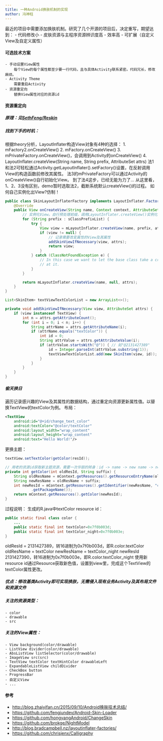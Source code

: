 ```yaml
---
title: 一种Android换肤机制的实现
author: 冯神柱
---
```

最近的项目中需要添加换肤机制。研究了几个开源的项目后，决定重写，期望达到：
    - 代码修改小
    - 皮肤资源与主程序资源辨识度高
    - 效率高
    - 可扩展（自定义View及自定义属性）
#### 可选技术方案
    - 手动设置View属性
        每个View的每个属性都至少要一行代码，且与具体Activity联系紧密。代码冗长，修改麻烦。
    - Activity Theme
        需要重启Activity
    - 资源重定向
        替换View属性对应的资源id
#### 资源重定向
##### 原理：见[SethFeng/Reskin](https://github.com/SethFeng/Reskin)
##### 找到下手的时机：
根据theory分析，LayoutInflater构造View对象有4种的选择：
    1. mFactory2.onCreateView()
    2. mFactory.onCreateView()
    3. mPrivateFactory.onCreateView()，会调用到Activity的onCreateView() 
    4. LayoutInflater.createView(String name, String prefix, AttributeSet attrs)
法1和法2可轻松通过Activity.getLayoutInflater().setFactory()设置，在反射调用View的构造函数前修改其属性。
法3的mPrivateFactory可以通过Activity的onCreateView()自行初始化View。
到了法4这步，已经无能为力了...
从这里看，1、2、3没有区别，demo暂时选取法2，截断系统默认createView()的过程。
如何自己实例化出View?仿制！
```java
public class SkinLayoutInflaterFactory implements LayoutInflater.Factory {
    @Override
    public View onCreateView(String name, Context context, AttributeSet attrs) {
        // 实例化View。自行预处理前缀，调用LayoutInflater.createView()实例化
        for (String prefix : sClassPrefixList) {
            try {
                View view = mLayoutInflater.createView(name, prefix, attrs);
                if (view != null) {
                    // 记录需要改变属性的View及其属性
                    addSkinViewIfNecessary(view, attrs);
                    return view;
                }
            } catch (ClassNotFoundException e) {
                // In this case we want to let the base class take a crack
                // at it.
            }
        }

        return mLayoutInflater.createView(name, null, attrs);
    }
}

List<SkinItem> textViewTextColorList = new ArrayList<>();

private void addSkinViewIfNecessary(View view, AttributeSet attrs) {
    if (view instanceof TextView) {
        int n = attrs.getAttributeCount();
        for (int i = 0; i < n; i++) {
            String attrName = attrs.getAttributeName(i);         
            if (attrName.equals("textColor")) {
                int id = 0;
                String attrValue = attrs.getAttributeValue(i);
                if (attrValue.startsWith("@")) { // 如"@2131427389"
                    id = Integer.parseInt(attrValue.substring(1));
                    textViewTextColorList.add(new SkinItem(view, id));
                }
            }
        }
    }
}
```
##### 偷天换日
遍历记录感兴趣的View及其属性的数据结构，通过重定向资源更新属性值。以替换TextView的textColor为例。
布局：
```xml
<TextView
    android:id="@+id/change_text_color"
    android:textColor="@color/textColor"
    android:layout_width="wrap_content"
    android:layout_height="wrap_content"
    android:text="Hello World!"/>
```
更换主题：
```java
textView.setTextColor(getColor(resId));

// 用老的资源id获取新主题资源，需要一次华丽的转身：id -> name -> new name -> new id
private int getColor(int oldResId, String suffix) {
    String oldResName = mContext.getResources().getResourceEntryName(oldResId);
    String newResName = oldResName + suffix;
    int newResId = mContext.getResources().getIdentifier(newResName, "color", mContext
            .getPackageName());
    return mContext.getResources().getColor(newResId);
}
```
过程说明：
生成的R.java中textColor resource id：
```java
public static final class color {
    ...
    public static final int textColor=0x7f0b003d;
    public static final int textColor_night=0x7f0b003e; 
}
```
oldResId = 2131427389，转16进制为0x7f0b003d，即R.color.textColor 
oldResName = textColor
newResName = textColor_night
newResId 2131427390，转16进制为0x7f0b003e，即R.color.textColor_night 
使用新resource id通过Resource获取新色值，设置到view里，完成这个TextView的textColor属性更改。
##### 优点：修改基类Activity即可实现换肤，无需侵入现有业务Activity及其布局文件和资源文件
##### 关注的资源类型：
    - color
    - drawable
    - src
##### 关注的View属性：
    - View background(color/drawable)
    - ListView divider(color/drawable)
    - AbsListView listSelector(color/drawable)
    - ImageView src(src)
    - TextView textColor textHintColor drawableLeft
    - ExpandableListView childDivider
    - CheckBox button
    - ProgressBar
    - 自定义View
    - ...

#### 参考
- http://blog.zhaiyifan.cn/2015/09/10/Android换肤技术总结/
- https://github.com/fengjundev/Android-Skin-Loader
- https://github.com/hongyangAndroid/ChangeSkin 
- https://github.com/brokge/NightModel 
- http://blog.bradcampbell.nz/layoutinflater-factories/ 
- https://github.com/chrisjenx/Calligraphy 